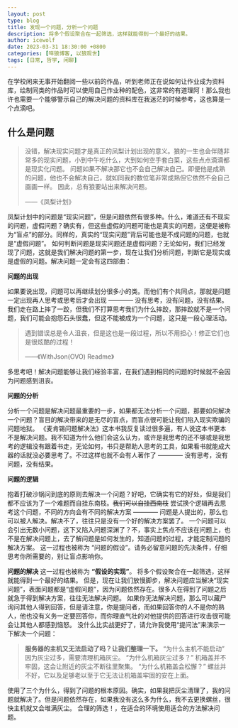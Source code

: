 ```yaml
---
layout: post
type: blog
title: 发现一个问题，分析一个问题
description: 将多个假设聚合在一起筛选，这样就能得到一个最好的结果。
author: icewolf
date: 2023-03-31 18:30:00 +0800
categories: [咩狼博客, 以狼观世]
tags: [日常, 哲学, 闲聊]
---
```


在学校闲来无事开始翻阅一些以前的作品，听到老师正在说如何让作业成为资料库，绘制同类的作品时可以使用自己作业种的配色，这非常的有道理阿！那么我也许也需要一个能够警示自己的解决问题的资料库在我迷茫的时候参考，这也算是一个点滴吧。 

## 什么是问题

> 没错，解决现实问题才是真正的凤梨计划出现的意义。狼的一生也会伴随非常多的现实问题，小到中午吃什么，大到如何空手套白菜，这些点点滴滴都是现实化问题。 问题如果不解决那它也不会自己解决自己。即便他是成熟的问题，他也不会解决自己，就如同我的数位笔非常成熟但它依然不会自己画画一样。 因此，总有狼要站出来解决问题。
>
>    ——《凤梨计划》

凤梨计划中的问题是“现实问题”，但是问题依然有很多种。什么，难道还有不现实的问题，虚假问题？确实有，但这些虚假的问题可能也是真实的问题，这便是被称为“盲点”的部分。同样的，真实的“现实问题”背后可能也是不成问题的问题，也就是“虚假问题”。 如何判断问题是现实问题还是虚假问题？无论如何，我们已经发现了问题，这就是我们解决问题的第一步，现在让我们分析问题，判断它是现实或是虚假的问题。解决问题一定会有这四部曲：

**问题的出现**

如果要说出现，问题可以再继续划分很多小的类。而他们有个共同点，那就是问题一定出现再人思考或思考后才会出现 ———— 没有思考，没有问题，没有结果。 我们走在路上摔了一跤，但我们不打算思考我们为什么摔跤，那摔跤就不是一个问题，我们可能会抱怨石头很蠢，但这不能被成为一个问题，这只是一段心理活动。

> 遇到错误总是令人沮丧，但是这也是一段过程，所以不用担心！修正它们也是很炫酷的过程！
>
>    ——《WithJson(OVO) Readme》

多思考吧！解决问题能够让我们经验丰富，在我们遇到相同的问题的时候就不会因为问题感到沮丧。

**问题的分析**

分析一个问题是解决问题最重要的一步，如果都无法分析一个问题，那要如何解决一个问题？盲目的解决带来的是无尽的盲点，而盲点很可能让我们陷入现实欺骗的问题地狱。 《麦肯锡问题解决法》这本书我反复读过很多遍，有人说这本书更本不是解决问题。我不知道为什么他们会这么认为，或许是我思考的还不够或是我思考的逻辑没有跟着书走，无论如何，书只是帮助人思考的工具，如果看书就能成大器的话就没必要思考了。不过这样也就不会有人著作了 ———— 没有思考，没有问题，没有结果。

**问题的逻辑**

抱着打破沙锅问到底的原则去解决一个问题？好吧，它确实有它的好处，但是我们都不应该为了一个难题而自挂东南枝。~~我们可以自挂西南枝~~ 尝试换个逻辑再去思考这个问题，不同的方向会有不同的解决方案 ———— 问题是人提出的，那么也可以被人解决。解决不了，往往只是没有一个好的解决方案罢了。 一个问题可以会引出无数小问题，这下又陷入问题深渊了？不，事实上焦点不应该在问题上，也不是在解决问题上，去了解问题是如何发生的，知道问题的过程，才能定制问题的解决方案。 这一过程也被称为 “问题的假设”。请务必留意问题的先决条件，仔细思考你所需要的，别让盲点影响你。

**问题的解决**
这一过程也被称为 **“假设的实现”**。 将多个假设聚合在一起筛选，这样就能得到一个最好的结果。 但是，现在让我们放慢脚步，解决问题应当解决“现实问题”，表面问题都是“虚假问题”，因为问题依然存在。很多人在得到了问题之后就急于得到解决方案，往往无法解决问题。 如果你无法解决问题，那么可以藏尸询问其他人得到回答，但是请注意，你是提问者，而如果回答你的人不是你的熟人，他也没有义务一定要回答你，而你理直气壮的对他提供的回答进行攻击很可能会让其他人都感到恼怒。 没什么比实战更好了，请允许我使用“提问法”来演示一下解决一个问题：

> **服务器的主机又无法启动了吗？让我们整理一下。** “为什么主机不能启动” 因为灰尘过多，需要清理机箱灰尘。 “为什么机箱灰尘过多？” 机箱盖并不牢固，这会让附近的灰尘不断往里聚集。 “为什么机箱盖会松懈？” 螺丝并不好，它以及足够老以至于它无法让机箱盖牢固的安在上面。

使用了三个为什么，得到了问题的根本原因。确实，如果我把灰尘清理了，我的问题就解决了。但是问题依然存在，如果我没有这么多为什么，我不去更换螺丝，很快主机就又会堆满灰尘。 合理的筛选！，在适合的环境使用适合的方法解决问题。

